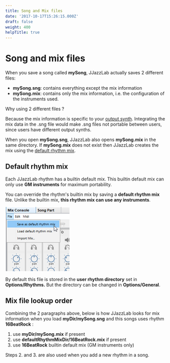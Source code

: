 ```yaml
---
title: Song and Mix files
date: '2017-10-17T15:26:15.000Z'
draft: false
weight: 400
helpTitle: true
---
```


# Song and mix files

When you save a song called **mySong**, JJazzLab actually saves 2 different files:

* **mySong.sng**: contains everything except the mix information
* **mySong.mix**: contains only the mix information, i.e. the configuration of the instruments used.

Why using 2 different files ?

Because the mix information is specific to your [output synth](../configuration/output-synth.md). Integrating the mix data in the .sng file would make .sng files not portable between users, since users have different output synths.

When you open **mySong.sng**, JJazzLab also opens **mySong.mix** in the same directory. If **mySong.mix** does not exist then JJazzLab creates the mix using the [default rhythm mix](song-and-mix-files.md#default-rhythm-mix).

## Default rhythm mix

Each JJazzLab rhythm has a builtin default mix. This builtin default mix can only use **GM instruments** for maximum portability.

You can override the rhythm's builtin mix by saving a **default rhythm mix** file.  Unlike the builtin mix, **this rhythm mix can use any instruments**.

![](../.gitbook/assets/saverhythmmix.png)

By default this file is stored in the **user rhythm directory** set in **Options/Rhythms.** But the directory can be changed in **Options/General**.

## Mix file lookup order

Combining the 2 paragraphs above, below is how JJazzLab looks for mix information when you load **myDir/mySong.sng** and this songs uses rhythm **16BeatRock** :

1. use **myDir/mySong.mix** if present 
2. use **defaultRhythmMixDir/16BeatRock.mix** if present 
3. use **16BeatRock** builtin default mix \(GM instruments only\)

Steps 2. and 3. are also used when you add a new rhythm in a song.


